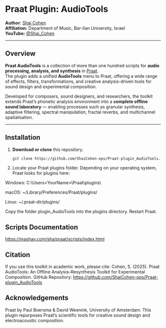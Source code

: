 # Praat Plugin: AudioTools

**Author:** [Shai Cohen](https://music.biu.ac.il/en/ShaiCohen)  
**Affiliation:** Department of Music, Bar-Ilan University, Israel  
**YouTube:** [@Shai_Cohen](https://www.youtube.com/@Shai_Cohen/videos)

---

## Overview

**Praat AudioTools** is a collection of more than one hundred scripts for **audio processing, analysis, and synthesis** in [Praat](http://www.praat.org).  
The plugin adds a unified **AudioTools** menu to Praat, offering a wide range of effects, filters, transformations, and creative analysis-driven tools for sound design and experimental composition.

Developed for composers, sound designers, and researchers, the toolkit extends Praat’s phonetic analysis environment into a **complete offline sound laboratory** — enabling processes such as granular synthesis, adaptive filtering, spectral manipulation, fractal reverbs, and multichannel spatialisation.

---

## Installation

1. **Download or clone** this repository.  
   ```bash
   git clone https://github.com/ShaiCohen-ops/Praat-plugin_AudioTools.git

2. Locate your Praat plugins folder.
Depending on your operating system, Praat looks for plugins here:

Windows:   C:\Users\<YourName>\Praat\plugins\

macOS:     ~/Library/Preferences/Praat/plugins/ 

Linux:     ~/.praat-dir/plugins/


Copy the folder plugin_AudioTools into the plugins directory.
Restart Praat.

## Scripts Documentation

https://mashav.com/sha/praat/scripts/index.html

## Citation

If you use this toolkit in academic work, please cite:
Cohen, S. (2025). Praat AudioTools: An Offline Analysis–Resynthesis Toolkit for Experimental Composition.
GitHub Repository: https://github.com/ShaiCohen-ops/Praat-plugin_AudioTools

## Acknowledgements

Praat by Paul Boersma & David Weenink, University of Amsterdam.
This plugin repurposes Praat’s scientific tools for creative sound design and electroacoustic composition.
